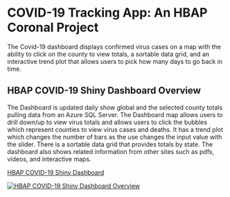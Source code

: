 # COVID-19 Tracking App: An HBAP Coronal Project

The Covid-19 dashboard displays confirmed virus cases on a map with the ability to click on the county to view totals, a sortable data grid, and an interactive trend plot that allows users to pick how many days to go back in time.

## HBAP COVID-19 Shiny Dashboard Overview

The Dashboard is updated daily show global and the selected county totals pulling data from an Azure SQL Server. The Dashboard map allows users to drill down/up to view virus totals and allows users to click the bubbles which represent counties to view virus cases and deaths. It has a trend plot which changes the number of bars as the use changes the input value with the slider.
There is a sortable data grid that provides totals by state. The dashboard also shows related information from other sites such as pdfs, videos, and interactive maps.

[HBAP COVID-19 Shiny Dashboard](https://jeff-renz.shinyapps.io/HBAPShiny2020/)


[![HBAP COVID-19 Shiny Dashboard Overview](http://img.youtube.com/vi/ztGZAzf-BFo/0.jpg)](http://www.youtube.com/watch?v=ztGZAzf-BFo "HBAP COVID-19 Shiny Dashboard Overview")
